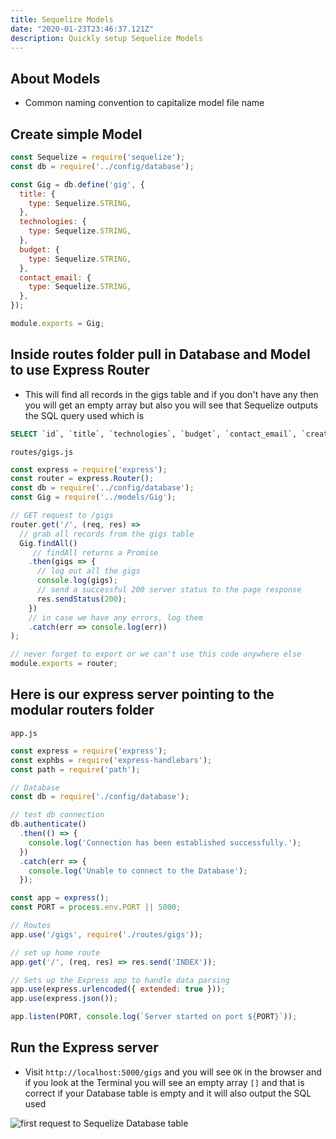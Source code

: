 ```yaml
---
title: Sequelize Models
date: "2020-01-23T23:46:37.121Z"
description: Quickly setup Sequelize Models
---
```


## About Models
* Common naming convention to capitalize model file name

## Create simple Model
```javascript
const Sequelize = require('sequelize');
const db = require('../config/database');

const Gig = db.define('gig', {
  title: {
    type: Sequelize.STRING,
  },
  technologies: {
    type: Sequelize.STRING,
  },
  budget: {
    type: Sequelize.STRING,
  },
  contact_email: {
    type: Sequelize.STRING,
  },
});

module.exports = Gig;
```

## Inside routes folder pull in Database and Model to use Express Router
* This will find all records in the gigs table and if you don't have any then you will get an empty array but also you will see that Sequelize outputs the SQL query used which is 

```SQL
SELECT `id`, `title`, `technologies`, `budget`, `contact_email`, `createdAt`, `updatedAt` FROM `gigs` AS `gig`;
```

`routes/gigs.js`

```javascript
const express = require('express');
const router = express.Router();
const db = require('../config/database');
const Gig = require('../models/Gig');

// GET request to /gigs
router.get('/', (req, res) =>
  // grab all records from the gigs table
  Gig.findAll()
     // findAll returns a Promise
    .then(gigs => {
      // log out all the gigs
      console.log(gigs);
      // send a successful 200 server status to the page response
      res.sendStatus(200);
    })
    // in case we have any errors, log them
    .catch(err => console.log(err))
);

// never forget to export or we can't use this code anywhere else
module.exports = router;
```

## Here is our express server pointing to the modular routers folder

`app.js`

```javascript
const express = require('express');
const exphbs = require('express-handlebars');
const path = require('path');

// Database
const db = require('./config/database');

// test db connection
db.authenticate()
  .then(() => {
    console.log('Connection has been established successfully.');
  })
  .catch(err => {
    console.log('Unable to connect to the Database');
  });

const app = express();
const PORT = process.env.PORT || 5000;

// Routes
app.use('/gigs', require('./routes/gigs'));

// set up home route
app.get('/', (req, res) => res.send('INDEX'));

// Sets up the Express app to handle data parsing
app.use(express.urlencoded({ extended: true }));
app.use(express.json());

app.listen(PORT, console.log(`Server started on port ${PORT}`));
```

## Run the Express server
* Visit `http://localhost:5000/gigs` and you will see `OK` in the browser and if you look at the Terminal you will see an empty array `[]` and that is correct if your Database table is empty and it will also output the SQL used

![first request to Sequelize Database table](https://i.imgur.com/n4FPj6M.png)
